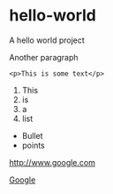 hello-world
===========

A hello world project

Another paragraph

```
<p>This is some text</p>
```

1. This
2. is
3. a
4. list

* Bullet
* points

http://www.google.com

[Google](http://www.google.com)